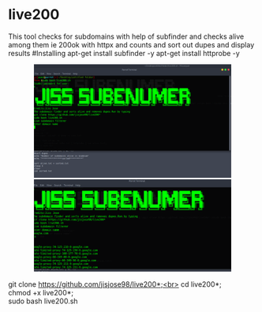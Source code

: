 # live200
This tool checks for subdomains with help of subfinder and checks alive among them ie 200ok with httpx and counts and sort out dupes and display results
#Installing
apt-get install subfinder -y
apt-get install httprobe -y

<div align="center">
    <img src="/2021-12-25 20_56_02-Parrot Security (snapshot bk) [Running] - Oracle VM VirtualBox.png" width="400px"</img> 
</div>
<div align="center">
    <img src="/2021-12-25 20_56_56-Parrot Security (snapshot bk) [Running] - Oracle VM VirtualBox.png" width="400px"</img> 
</div>



git clone https://github.com/jisjose98/live200*;<br>
cd live200*;<br>
chmod +x live200*;<br>
sudo bash live200.sh<br>
